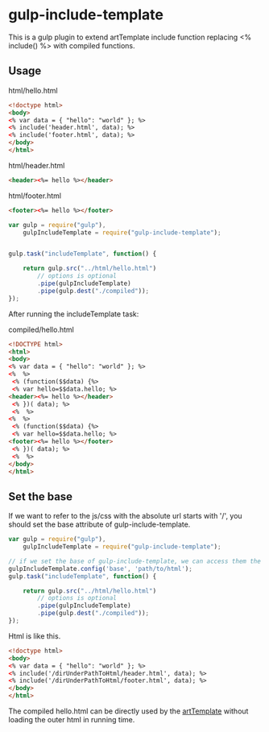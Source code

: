# gulp-include-template
This is a gulp plugin to extend artTemplate include function replacing &lt;% include() %> with compiled functions.

## Usage

html/hello.html

```html
<!doctype html>
<body>
<% var data = { "hello": "world" }; %>
<% include('header.html', data); %>
<% include('footer.html', data); %>
</body>
</html>
```

html/header.html

```html
<header><%= hello %></header>
```

html/footer.html

```html
<footer><%= hello %></footer>
```

```javascript
var gulp = require("gulp"),
    gulpIncludeTemplate = require("gulp-include-template");


gulp.task("includeTemplate", function() {

    return gulp.src("../html/hello.html")
        // options is optional
        .pipe(gulpIncludeTemplate)
        .pipe(gulp.dest("./compiled"));
});
```
After running the includeTemplate task:

compiled/hello.html

```html
<!DOCTYPE html>
<html>
<body>
<% var data = { "hello": "world" }; %>
<%  %>
 <% (function($$data) {%>
 <% var hello=$$data.hello; %>
<header><%= hello %></header>
 <% })( data); %>
 <%  %>
<%  %>
 <% (function($$data) {%>
 <% var hello=$$data.hello; %>
<footer><%= hello %></footer>
 <% })( data); %>
 <%  %>
</body>
</html>
```
## Set the base

If we want to refer to the js/css with the absolute url starts with '/', you should set the base attribute
of gulp-include-template.

```javascript
var gulp = require("gulp"),
    gulpIncludeTemplate = require("gulp-include-template");

// if we set the base of gulp-include-template, we can access them the absolute url starts with '/'
gulpIncludeTemplate.config('base', 'path/to/html');
gulp.task("includeTemplate", function() {

    return gulp.src("../html/hello.html")
        // options is optional
        .pipe(gulpIncludeTemplate)
        .pipe(gulp.dest("./compiled"));
});
```
Html is like this.

```html
<!doctype html>
<body>
<% var data = { "hello": "world" }; %>
<% include('/dirUnderPathToHtml/header.html', data); %>
<% include('/dirUnderPathToHtml/footer.html', data); %>
</body>
</html>
```

The compiled hello.html can be directly used by the [artTemplate](https://github.com/aui/artTemplate) without loading the outer html in running time.

